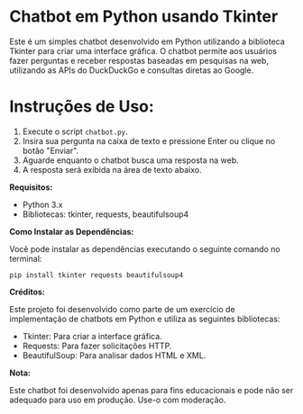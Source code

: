 # Chatbot em Python usando Tkinter

Este é um simples chatbot desenvolvido em Python utilizando a biblioteca Tkinter para criar uma interface gráfica. O chatbot permite aos usuários fazer perguntas e receber respostas baseadas em pesquisas na web, utilizando as APIs do DuckDuckGo e consultas diretas ao Google.

# Instruções de Uso:

1. Execute o script `chatbot.py`.
2. Insira sua pergunta na caixa de texto e pressione Enter ou clique no botão "Enviar".
3. Aguarde enquanto o chatbot busca uma resposta na web.
4. A resposta será exibida na área de texto abaixo.

**Requisitos:**

- Python 3.x
- Bibliotecas: tkinter, requests, beautifulsoup4

**Como Instalar as Dependências:**

Você pode instalar as dependências executando o seguinte comando no terminal:

```
pip install tkinter requests beautifulsoup4
```

**Créditos:**

Este projeto foi desenvolvido como parte de um exercício de implementação de chatbots em Python e utiliza as seguintes bibliotecas:

- Tkinter: Para criar a interface gráfica.
- Requests: Para fazer solicitações HTTP.
- BeautifulSoup: Para analisar dados HTML e XML.

**Nota:**

Este chatbot foi desenvolvido apenas para fins educacionais e pode não ser adequado para uso em produção. Use-o com moderação.
